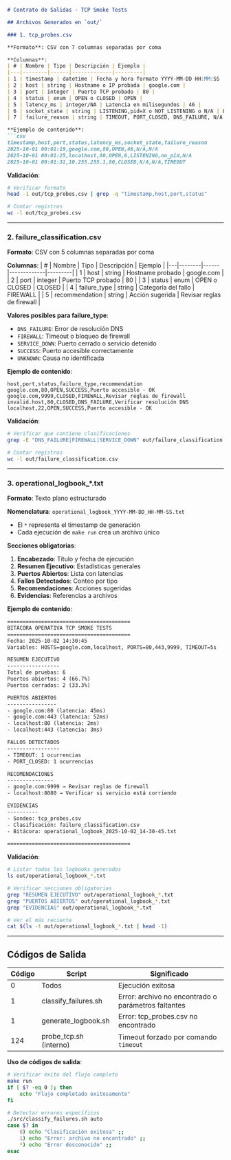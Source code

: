 ```markdown
# Contrato de Salidas - TCP Smoke Tests

## Archivos Generados en `out/`

### 1. tcp_probes.csv

**Formato**: CSV con 7 columnas separadas por coma

**Columnas**:
| # | Nombre | Tipo | Descripción | Ejemplo |
|---|--------|------|-------------|---------|
| 1 | timestamp | datetime | Fecha y hora formato YYYY-MM-DD HH:MM:SS | 2025-10-01 00:01:19 |
| 2 | host | string | Hostname o IP probada | google.com |
| 3 | port | integer | Puerto TCP probado | 80 |
| 4 | status | enum | OPEN o CLOSED | OPEN |
| 5 | latency_ms | integer/NA | Latencia en milisegundos | 46 |
| 6 | socket_state | string | LISTENING,pid=X o NOT_LISTENING o N/A | LISTENING,pid=1234 |
| 7 | failure_reason | string | TIMEOUT, PORT_CLOSED, DNS_FAILURE, N/A | N/A |

**Ejemplo de contenido**:
```csv
timestamp,host,port,status,latency_ms,socket_state,failure_reason
2025-10-01 00:01:19,google.com,80,OPEN,46,N/A,N/A
2025-10-01 00:01:25,localhost,80,OPEN,6,LISTENING,no_pid,N/A
2025-10-01 00:01:31,10.255.255.1,80,CLOSED,N/A,N/A,TIMEOUT
```

**Validación**:
```bash
# Verificar formato
head -1 out/tcp_probes.csv | grep -q "timestamp,host,port,status"

# Contar registros
wc -l out/tcp_probes.csv
```

---

### 2. failure_classification.csv

**Formato**: CSV con 5 columnas separadas por coma

**Columnas**:
| # | Nombre | Tipo | Descripción | Ejemplo |
|---|--------|------|-------------|---------|
| 1 | host | string | Hostname probado | google.com |
| 2 | port | integer | Puerto TCP probado | 80 |
| 3 | status | enum | OPEN o CLOSED | CLOSED |
| 4 | failure_type | string | Categoría del fallo | FIREWALL |
| 5 | recommendation | string | Acción sugerida | Revisar reglas de firewall |

**Valores posibles para failure_type**:
- `DNS_FAILURE`: Error de resolución DNS
- `FIREWALL`: Timeout o bloqueo de firewall
- `SERVICE_DOWN`: Puerto cerrado o servicio detenido
- `SUCCESS`: Puerto accesible correctamente
- `UNKNOWN`: Causa no identificada

**Ejemplo de contenido**:
```csv
host,port,status,failure_type,recommendation
google.com,80,OPEN,SUCCESS,Puerto accesible - OK
google.com,9999,CLOSED,FIREWALL,Revisar reglas de firewall
invalid.host,80,CLOSED,DNS_FAILURE,Verificar resolución DNS
localhost,22,OPEN,SUCCESS,Puerto accesible - OK
```

**Validación**:
```bash
# Verificar que contiene clasificaciones
grep -E "DNS_FAILURE|FIREWALL|SERVICE_DOWN" out/failure_classification.csv

# Contar registros
wc -l out/failure_classification.csv
```

---

### 3. operational_logbook_*.txt

**Formato**: Texto plano estructurado

**Nomenclatura**: `operational_logbook_YYYY-MM-DD_HH-MM-SS.txt`
- El `*` representa el timestamp de generación
- Cada ejecución de `make run` crea un archivo único

**Secciones obligatorias**:
1. **Encabezado**: Título y fecha de ejecución
2. **Resumen Ejecutivo**: Estadísticas generales
3. **Puertos Abiertos**: Lista con latencias
4. **Fallos Detectados**: Conteo por tipo
5. **Recomendaciones**: Acciones sugeridas
6. **Evidencias**: Referencias a archivos

**Ejemplo de contenido**:
```txt
========================================
BITÁCORA OPERATIVA TCP SMOKE TESTS
========================================
Fecha: 2025-10-02 14:30:45
Variables: HOSTS=google.com,localhost, PORTS=80,443,9999, TIMEOUT=5s

RESUMEN EJECUTIVO
-----------------
Total de pruebas: 6
Puertos abiertos: 4 (66.7%)
Puertos cerrados: 2 (33.3%)

PUERTOS ABIERTOS
----------------
- google.com:80 (latencia: 45ms)
- google.com:443 (latencia: 52ms)
- localhost:80 (latencia: 2ms)
- localhost:443 (latencia: 3ms)

FALLOS DETECTADOS
-----------------
- TIMEOUT: 1 ocurrencias
- PORT_CLOSED: 1 ocurrencias

RECOMENDACIONES
---------------
- google.com:9999 → Revisar reglas de firewall
- localhost:8080 → Verificar si servicio está corriendo

EVIDENCIAS
----------
- Sondeo: tcp_probes.csv
- Clasificación: failure_classification.csv
- Bitácora: operational_logbook_2025-10-02_14-30-45.txt

========================================
```

**Validación**:
```bash
# Listar todos los logbooks generados
ls out/operational_logbook_*.txt

# Verificar secciones obligatorias
grep "RESUMEN EJECUTIVO" out/operational_logbook_*.txt
grep "PUERTOS ABIERTOS" out/operational_logbook_*.txt
grep "EVIDENCIAS" out/operational_logbook_*.txt

# Ver el más reciente
cat $(ls -t out/operational_logbook_*.txt | head -1)
```

---

## Códigos de Salida

| Código | Script | Significado |
|--------|--------|-------------|
| 0 | Todos | Ejecución exitosa |
| 1 | classify_failures.sh | Error: archivo no encontrado o parámetros faltantes |
| 1 | generate_logbook.sh | Error: tcp_probes.csv no encontrado |
| 124 | probe_tcp.sh (interno) | Timeout forzado por comando `timeout` |

**Uso de códigos de salida**:
```bash
# Verificar éxito del flujo completo
make run
if [ $? -eq 0 ]; then
    echo "Flujo completado exitosamente"
fi

# Detectar errores específicos
./src/classify_failures.sh auto
case $? in
    0) echo "Clasificación exitosa" ;;
    1) echo "Error: archivo no encontrado" ;;
    *) echo "Error desconocido" ;;
esac
```